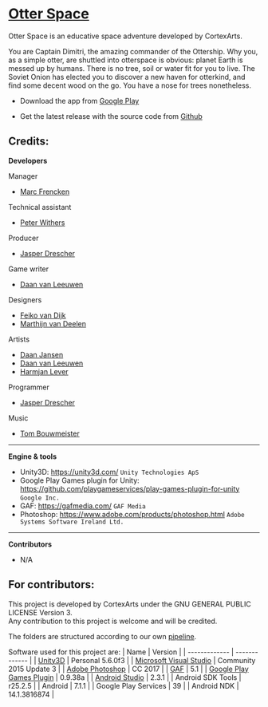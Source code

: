 [Otter Space](https://github.com/cortexarts/Otter-Space)
==================================================

Otter Space is an educative space adventure developed by CortexArts.

You are Captain Dimitri, the amazing commander of the Ottership.
Why you, as a simple otter, are shuttled into otterspace is obvious: planet Earth is messed up by humans. 
There is no tree, soil or water fit for you to live. The Soviet Onion has elected you to discover a new haven for otterkind, 
and find some decent wood on the go. You have a nose for trees nonetheless.

- Download the app from [Google Play](https://play.google.com/store/apps/details?id=com.CortexArts.OtterSpace)

- Get the latest release with the source code from [Github](https://github.com/cortexarts/Otter-Space/releases/)

Credits:
--------------------------------------

**Developers**

Manager

- [Marc Frencken](https://github.com/InnoCrator)

Technical assistant

- [Peter Withers](https://github.com/PeterWithers)

Producer

- [Jasper Drescher](https://github.com/JasperDre)

Game writer
- [Daan van Leeuwen](https://github.com/superwortel)

Designers

- [Feiko van Dijk](https://github.com/henkiepenkie)
- [Marthijn van Deelen](https://github.com/24lightning)

Artists

- [Daan Jansen](https://github.com/Danoontjen)
- [Daan van Leeuwen](https://github.com/superwortel)
- [Harmjan Lever](https://github.com/harmjanfl)

Programmer

- [Jasper Drescher](https://github.com/JasperDre)

Music

- [Tom Bouwmeister](https://github.com/Bouwmaster17)

***

**Engine & tools**

- Unity3D: https://unity3d.com/ `Unity Technologies ApS`
- Google Play Games plugin for Unity: https://github.com/playgameservices/play-games-plugin-for-unity `Google Inc.`
- GAF: https://gafmedia.com/ `GAF Media`
- Photoshop: https://www.adobe.com/products/photoshop.html `Adobe Systems Software Ireland Ltd.`

***

**Contributors**

- N/A

For contributors:
--------------------------------------
This project is developed by CortexArts under the GNU GENERAL PUBLIC LICENSE Version 3. <br />
Any contribution to this project is welcome and will be credited.

The folders are structured according to our own [pipeline](https://drive.google.com/file/d/0B7zRrxQQJxTrdGZFUHlwM0FRYzg/view?usp=sharing).

Software used for this project are:
| Name  | Version |
| ------------- | ------------- |
| [Unity3D](https://store.unity.com/download?ref=personal)  | Personal 5.6.0f3  |
| [Microsoft Visual Studio](https://www.visualstudio.com/)  | Community 2015 Update 3  |
| [Adobe Photoshop](http://www.adobe.com/products/photoshop.html)  | CC 2017  |
| [GAF](https://gafmedia.com/downloads)  | 5.1  |
| [Google Play Games Plugin](https://github.com/playgameservices/play-games-plugin-for-unity)  | 0.9.38a  |
| [Android Studio](https://developer.android.com/studio/index.html)  | 2.3.1  |
| Android SDK Tools  | r25.2.5  |
| Android  |  7.1.1  |
| Google Play Services  | 39 |
| Android NDK  | 14.1.3816874  |